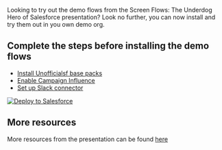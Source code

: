 Looking to try out the demo flows from the Screen Flows: The Underdog Hero of Salesforce presentation? Look no further, you can now install and try them out in you own demo org.

## Complete the steps before installing the demo flows

- [Install Unofficialsf  base packs](https://unofficialsf.com/flow-action-and-screen-component-basepacks/)
- [Enable Campaign Influence](https://help.salesforce.com/s/articleView?id=sf.campaigns_influence_customizable.htm&type=5)
- [Set up Slack connector](https://help.salesforce.com/s/articleView?id=sf.slack_apps_enable.htm&type=5)

<a href="https://githubsfdeploy.herokuapp.com">
  <img alt="Deploy to Salesforce"
       src="https://raw.githubusercontent.com/afawcett/githubsfdeploy/master/deploy.png">
</a>

## More resources
More resources from the presentation can be found [here](https://nebulaconsulting.co.uk/screen-flows-the-underdog-hero-of-salesforce)
